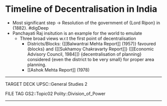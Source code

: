 # Timeline of Decentralisation in India

* Most significant step -> Resolution of the government of {Lord Ripon} in {1882}. #digDeep 
* Panchayati Raj insitution is an example for the world to emulate
	* Three broad views w.r.t the first point of decentralisation
		* Districts/Blocks: {[[Balwantrai Mehta Report]] (1957)} favoured {blocks} and {[[Sukhamoy Chakravarty Report]]} ([[Economic Advisory Council, 1984]]) {decentralisation of planning} considered {even the district to be very small} for proper area planning.
		* [[Ashok Mehta Report]] (1978)
	






---
TARGET DECK
UPSC::General Studies 2

FILE TAG
GS2::Topic02 Polity::Division_of_Power

---